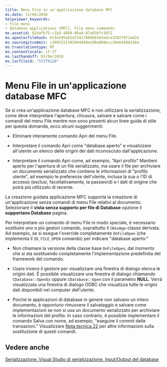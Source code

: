 ```yaml
---
title: Menu File in un'applicazione database MFC
ms.date: 11/04/2016
helpviewer_keywords:
- File menu
- database applications [MFC], File menu commands
ms.assetid: 92dafb75-c1b3-4860-80a0-87a83bfc36f2
ms.openlocfilehash: 6c9a195a81423417809b65b5edce32027071ad2e
ms.sourcegitcommit: c3093251193944840e3d0a068ecc30e6449624ba
ms.translationtype: MT
ms.contentlocale: it-IT
ms.lasthandoff: 03/04/2019
ms.locfileid: "57279120"
---
```

# <a name="file-menu-in-an-mfc-database-application"></a>Menu File in un'applicazione database MFC

Se si crea un'applicazione database MFC e non utilizzare la serializzazione, come deve interpretare l'apertura, chiusura, salvare e salvare come i comandi del menu File mentre non sono presenti alcun linee guida di stile per questa domanda, ecco alcuni suggerimenti:

- Eliminare interamente comando Apri del menu File.

- Interpretare il comando Apri come "database aperto" e visualizzare all'utente un elenco delle origini dei dati riconosciuto dall'applicazione.

- Interpretare il comando Apri come, ad esempio, "Apri profilo" Mantieni aperto per l'apertura di un file serializzato, ma usare il file per archiviare un documento serializzato che contiene le informazioni di "profilo utente", ad esempio le preferenze dell'utente, inclusa la sua o l'ID di accesso (esclusi, facoltativamente, la password) e i dati di origine che potrà più utilizzato di recente.

La creazione guidata applicazione MFC supporta la creazione di un'applicazione senza comandi di menu File relativi al documento. Selezionare il **vista senza supporto per file di Database** opzione il **supportano Database** pagina.

Per interpretare un comando di menu File in modo speciale, è necessario sostituire uno o più gestori comando, soprattutto il `CWinApp`-classe derivata. Ad esempio, se si esegue l'override completamente `OnFileOpen` (che implementa il `ID_FILE_OPEN` comando) per indicare "database aperto:"

- Non chiamare la versione della classe base `OnFileOpen`, dal momento che si sta sostituendo completamente l'implementazione predefinita del framework del comando.

- Usare invece il gestore per visualizzare una finestra di dialogo elenca le origini dati. È possibile visualizzare una finestra di dialogo chiamando `CDatabase::OpenEx` oppure `CDatabase::Open` con il parametro **NULL**. Verrà visualizzata una finestra di dialogo ODBC che visualizza tutte le origini dati disponibili nel computer dell'utente.

- Poiché le applicazioni di database in genere non salvano un intero documento, è opportuno rimuovere il salvataggio e salvare come implementazioni se non si usa un documento serializzato per archiviare le informazioni del profilo. In caso contrario, è possibile implementare il comando Salva con nome, ad esempio, "eseguire il commit delle transazioni." Visualizzare [Nota tecnica 22](../mfc/tn022-standard-commands-implementation.md) per altre informazioni sulla sostituzione di questi comandi.

## <a name="see-also"></a>Vedere anche

[Serializzazione: Visual Studio di serializzazione. Input/Output del database](../mfc/serialization-serialization-vs-database-input-output.md)
